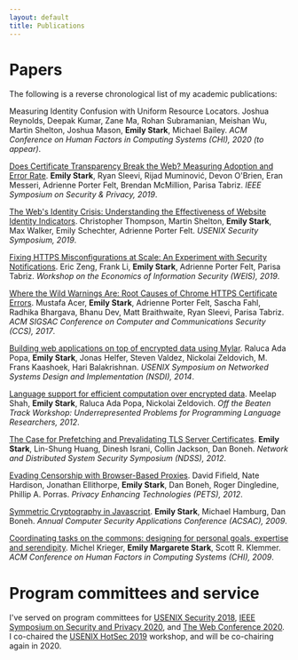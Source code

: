 ```yaml
---
layout: default
title: Publications
---
```


# Papers

The following is a reverse chronological list of my academic publications:

Measuring Identity Confusion with Uniform Resource Locators. Joshua
Reynolds, Deepak Kumar, Zane Ma, Rohan Subramanian, Meishan Wu, Martin
Shelton, Joshua Mason, __Emily Stark__, Michael Bailey. _ACM
Conference on Human Factors in Computing Systems (CHI), 2020 (to
appear)_.

[Does Certificate Transparency Break the Web? Measuring Adoption and Error
Rate](https://research.google/pubs/pub47551.pdf). __Emily Stark__, Ryan Sleevi,
Rijad Muminović, Devon O'Brien, Eran Messeri, Adrienne Porter Felt, Brendan
McMillion, Parisa Tabriz. _IEEE Symposium on Security & Privacy, 2019_.

[The Web's Identity Crisis: Understanding the Effectiveness of Website Identity
Indicators](https://research.google/pubs/pub48199.pdf). Christopher Thompson,
Martin Shelton, __Emily Stark__, Max Walker, Emily Schechter, Adrienne Porter
Felt. _USENIX Security Symposium, 2019_.

[Fixing HTTPS Misconfigurations at Scale: An Experiment with Security
Notifications](https://research.google/pubs/pub48162.pdf). Eric Zeng, Frank Li,
__Emily Stark__, Adrienne Porter Felt, Parisa Tabriz. _Workshop on the Economics
of Information Security (WEIS), 2019_.

[Where the Wild Warnings Are: Root Causes of Chrome HTTPS Certificate
Errors](https://storage.googleapis.com/pub-tools-public-publication-data/pdf/04822a2487f3cd27ff92dbfddf42d947acdc4257.pdf). Mustafa
Acer, __Emily Stark__, Adrienne Porter Felt, Sascha Fahl, Radhika Bhargava,
Bhanu Dev, Matt Braithwaite, Ryan Sleevi, Parisa Tabriz. _ACM SIGSAC Conference
on Computer and Communications Security (CCS), 2017_.

[Building web applications on top of encrypted data using
Mylar](https://people.csail.mit.edu/nickolai/papers/popa-mylar-2016-08-29.pdf). Raluca
Ada Popa, __Emily Stark__, Jonas Helfer, Steven Valdez, Nickolai Zeldovich,
M. Frans Kaashoek, Hari Balakrishnan. _USENIX Symposium on Networked Systems
Design and Implementation (NSDI), 2014_.

[Language support for efficient computation over encrypted
data](https://people.csail.mit.edu/nickolai/papers/shah-cryptapp.pdf). Meelap
Shah, __Emily Stark__, Raluca Ada Popa, Nickolai Zeldovich. _Off the Beaten
Track Workshop: Underrepresented Problems for Programming Language Researchers,
2012_.

[The Case for Prefetching and Prevalidating TLS Server
Certificates](https://crypto.stanford.edu/~dabo/pubs/papers/ssl-prefetch.pdf). __Emily
Stark__, Lin-Shung Huang, Dinesh Israni, Collin Jackson, Dan Boneh. _Network and
Distributed System Security Symposium (NDSS), 2012_.

[Evading Censorship with Browser-Based
Proxies](https://crypto.stanford.edu/flashproxy/flashproxy.pdf). David Fifield,
Nate Hardison, Jonathan Ellithorpe, __Emily Stark__, Dan Boneh, Roger
Dingledine, Phillip A. Porras. _Privacy Enhancing Technologies (PETS), 2012_.

[Symmetric Cryptography in
Javascript](https://crypto.stanford.edu/sjcl/acsac.pdf). __Emily Stark__,
Michael Hamburg, Dan Boneh. _Annual Computer Security Applications Conference
(ACSAC), 2009_.

[Coordinating tasks on the commons: designing for personal goals, expertise and
serendipity](https://hci.stanford.edu/publications/2009/coordinatingTasks/mkrieger-estark-srk-wikitasks-chi09.pdf). Michel
Krieger, __Emily Margarete Stark__, Scott R. Klemmer. _ACM Conference on Human
Factors in Computing Systems (CHI), 2009_.

# Program committees and service

I've served on program committees for [USENIX Security
2018](https://www.usenix.org/conference/usenixsecurity18), [IEEE Symposium on
Security and Privacy 2020](https://www.ieee-security.org/TC/SP2020/), and [The
Web Conference 2020](https://www2020.thewebconf.org/). I co-chaired the [USENIX
HotSec 2019](https://www.usenix.org/conference/hotsec19) workshop, and will be
co-chairing again in 2020.
